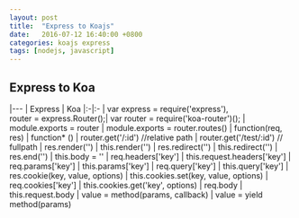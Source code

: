 ```yaml
---
layout: post
title:  "Express to Koajs"
date:   2016-07-12 16:40:00 +0800
categories: koajs express
tags: [nodejs, javascript]
---
```


<style>
table {
    border-collapse: collapse;
}
table td, table th {
    border: solid 1px #ccc;
    padding: 8px;
}
table tr:odd {
  background: #f00;
}
table tbody tr:nth-child(2n + 1) {
  background: rgba(215, 212, 212, 0.35);
}
</style>

## Express to Koa


|---
| Express | Koa
|:-|:-
| var express = require('express'), <br> router = express.Router();| var router = require('koa-router')();
| module.exports = router | module.exports = router.routes()
| function(req, res) | function* ()
| router.get('/:id') //relative path | router.get('/test/:id') // fullpath
| res.render('') | this.render('')
| res.redirect('') | this.redirect('')
| res.end('') | this.body = ''
| req.headers['key'] | this.request.headers['key']
| req.params['key'] | this.params['key']
| req.query['key'] | this.query['key']
| res.cookie(key, value, options) | this.cookies.set(key, value, options)
| req.cookies['key'] | this.cookies.get('key', options)
| req.body | this.request.body
| value = method(params, callback) | value = yield method(params)
